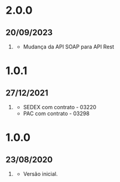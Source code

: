 # 2.0.0
## 20/09/2023

1. [](#new)
   * Mudança da API SOAP para API Rest

# 1.0.1
## 27/12/2021

1. [](#new)
   * SEDEX com contrato - 03220
   * PAC com contrato - 03298

# 1.0.0
## 23/08/2020

1. [](#new)
    * Versão inicial.